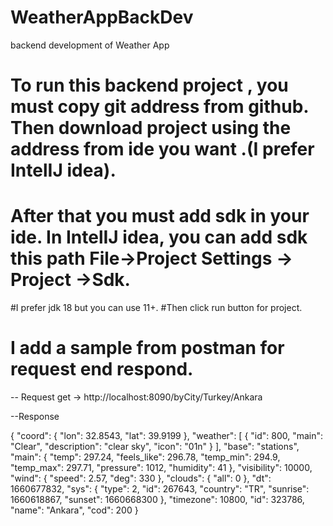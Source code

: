 # WeatherAppBackDev
backend development of Weather App

# To run this backend project , you must copy git address from github. Then  download project using the address from ide you want .(I prefer IntelIJ idea).
# After that you must add sdk in your ide. In IntelIJ idea, you  can add  sdk this path File->Project Settings -> Project ->Sdk.
#I prefer jdk 18 but you can use 11+.
#Then click run button for project.
# I add a sample from postman for request end respond.
-- Request
 get ->   http://localhost:8090/byCity/Turkey/Ankara
 
 --Response 
 
 {
    "coord": {
        "lon": 32.8543,
        "lat": 39.9199
    },
    "weather": [
        {
            "id": 800,
            "main": "Clear",
            "description": "clear sky",
            "icon": "01n"
        }
    ],
    "base": "stations",
    "main": {
        "temp": 297.24,
        "feels_like": 296.78,
        "temp_min": 294.9,
        "temp_max": 297.71,
        "pressure": 1012,
        "humidity": 41
    },
    "visibility": 10000,
    "wind": {
        "speed": 2.57,
        "deg": 330
    },
    "clouds": {
        "all": 0
    },
    "dt": 1660677832,
    "sys": {
        "type": 2,
        "id": 267643,
        "country": "TR",
        "sunrise": 1660618867,
        "sunset": 1660668300
    },
    "timezone": 10800,
    "id": 323786,
    "name": "Ankara",
    "cod": 200
}
